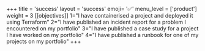+++
title = 'success'
layout = 'success'
emoji= '✅'
menu_level = ['product']
weight = 3
[[objectives]]
1="I have containerised a project and deployed it using Terraform"
2="I have published an incident report for a problem I encountered on my portfolio"
3="I have published a case study for a project I have worked on my portfolio"
4="I have published a runbook for one of my projects on my portfolio"
+++
